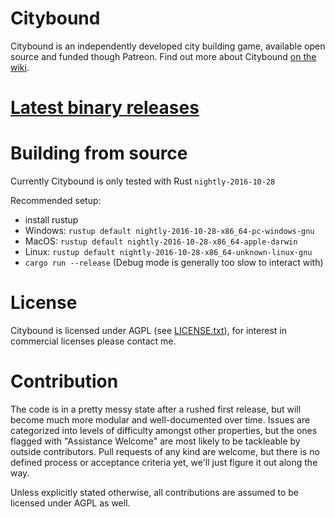 # Citybound

Citybound is an independently developed city building game, available open source and funded though Patreon.
Find out more about Citybound [on the wiki](https://github.com/aeickhoff/citybound/wiki).

# [Latest binary releases](https://github.com/aeickhoff/citybound/releases)

# Building from source

Currently Citybound is only tested with Rust `nightly-2016-10-28`

Recommended setup:
* install rustup
* Windows: `rustup default nightly-2016-10-28-x86_64-pc-windows-gnu`
* MacOS: `rustup default nightly-2016-10-28-x86_64-apple-darwin`
* Linux: `rustup default nightly-2016-10-28-x86_64-unknown-linux-gnu`
* `cargo run --release` (Debug mode is generally too slow to interact with)

# License

Citybound is licensed under AGPL (see [LICENSE.txt](LICENSE.txt)), for interest in commercial licenses please contact me.

# Contribution

The code is in a pretty messy state after a rushed first release, but will become much more modular and well-documented over time.
Issues are categorized into levels of difficulty amongst other properties, but the ones flagged with "Assistance Welcome" are most likely to be tackleable by outside contributors.
Pull requests of any kind are welcome, but there is no defined process or acceptance criteria yet, we'll just figure it out along the way.

Unless explicitly stated otherwise, all contributions are assumed to be licensed under AGPL as well.
